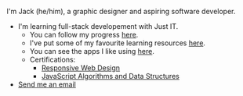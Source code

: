 I'm Jack (he/him), a graphic designer and aspiring software developer. 

- I'm learning full-stack developement with Just IT.
  - You can follow my progress [here](https://github.com/jones58/my-coding-progress/). 
  - I've put some of my favourite learning resources [here](https://github.com/jones58/Learning-Resources). 
  - You can see the apps I like using [here](https://github.com/jones58/My-Setup/blob/main/Mac%20apps.md).
  - Certifications:
    - [Responsive Web Design](https://www.freecodecamp.org/certification/jones58/responsive-web-design)
    - [JavaScript Algorithms and Data Structures](https://www.freecodecamp.org/certification/jones58/javascript-algorithms-and-data-structures)
- <a href="mailto:jkershaw986@gmail.com"> Send me an email</a>





